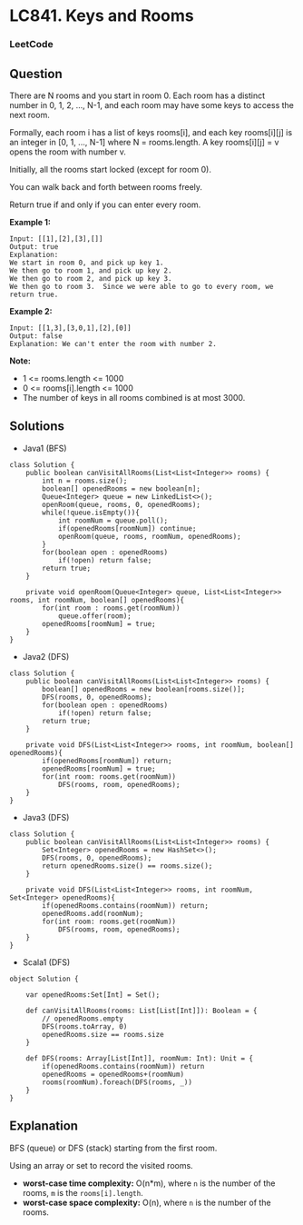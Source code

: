 # LC841. Keys and Rooms

### LeetCode

## Question

There are N rooms and you start in room 0.  Each room has a distinct number in 0, 1, 2, ..., N-1, and each room may have some keys to access the next room. 

Formally, each room i has a list of keys rooms[i], and each key rooms[i][j] is an integer in [0, 1, ..., N-1] where N = rooms.length.  A key rooms[i][j] = v opens the room with number v.

Initially, all the rooms start locked (except for room 0). 

You can walk back and forth between rooms freely.

Return true if and only if you can enter every room.

**Example 1:**
```
Input: [[1],[2],[3],[]]
Output: true
Explanation:  
We start in room 0, and pick up key 1.
We then go to room 1, and pick up key 2.
We then go to room 2, and pick up key 3.
We then go to room 3.  Since we were able to go to every room, we return true.
```

**Example 2:**
```
Input: [[1,3],[3,0,1],[2],[0]]
Output: false
Explanation: We can't enter the room with number 2.
```

**Note:**

* 1 <= rooms.length <= 1000
* 0 <= rooms[i].length <= 1000
* The number of keys in all rooms combined is at most 3000.

## Solutions

* Java1 (BFS)
```
class Solution {
    public boolean canVisitAllRooms(List<List<Integer>> rooms) {
        int n = rooms.size();
        boolean[] openedRooms = new boolean[n];
        Queue<Integer> queue = new LinkedList<>();
        openRoom(queue, rooms, 0, openedRooms);
        while(!queue.isEmpty()){
            int roomNum = queue.poll();
            if(openedRooms[roomNum]) continue;
            openRoom(queue, rooms, roomNum, openedRooms);
        }
        for(boolean open : openedRooms)
            if(!open) return false;
        return true;
    }
    
    private void openRoom(Queue<Integer> queue, List<List<Integer>> rooms, int roomNum, boolean[] openedRooms){
        for(int room : rooms.get(roomNum))
            queue.offer(room);
        openedRooms[roomNum] = true;
    }
}
```

* Java2 (DFS)
```
class Solution {
    public boolean canVisitAllRooms(List<List<Integer>> rooms) {
        boolean[] openedRooms = new boolean[rooms.size()];
        DFS(rooms, 0, openedRooms);
        for(boolean open : openedRooms)
            if(!open) return false;
        return true;
    }
    
    private void DFS(List<List<Integer>> rooms, int roomNum, boolean[] openedRooms){
        if(openedRooms[roomNum]) return;
        openedRooms[roomNum] = true;
        for(int room: rooms.get(roomNum))
            DFS(rooms, room, openedRooms);
    }
}
```

* Java3 (DFS)
```
class Solution {
    public boolean canVisitAllRooms(List<List<Integer>> rooms) {
        Set<Integer> openedRooms = new HashSet<>();
        DFS(rooms, 0, openedRooms);
        return openedRooms.size() == rooms.size();
    }
    
    private void DFS(List<List<Integer>> rooms, int roomNum, Set<Integer> openedRooms){
        if(openedRooms.contains(roomNum)) return;
        openedRooms.add(roomNum);
        for(int room: rooms.get(roomNum))
            DFS(rooms, room, openedRooms);
    }
}
```

* Scala1 (DFS)
```
object Solution {
    
    var openedRooms:Set[Int] = Set();
    
    def canVisitAllRooms(rooms: List[List[Int]]): Boolean = {
        // openedRooms.empty
        DFS(rooms.toArray, 0)
        openedRooms.size == rooms.size
    }
    
    def DFS(rooms: Array[List[Int]], roomNum: Int): Unit = {
        if(openedRooms.contains(roomNum)) return
        openedRooms = openedRooms+(roomNum)
        rooms(roomNum).foreach(DFS(rooms, _))
    }
}
```

## Explanation

BFS (queue) or DFS (stack) starting from the first room. 

Using an array or set to record the visited rooms.

* **worst-case time complexity:** O(n*m), where `n` is the number of the rooms, `m` is the `rooms[i].length`.
* **worst-case space complexity:** O(n), where `n` is the number of the rooms.

